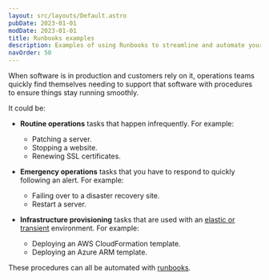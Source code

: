 ```yaml
---
layout: src/layouts/Default.astro
pubDate: 2023-01-01
modDate: 2023-01-01
title: Runbooks examples
description: Examples of using Runbooks to streamline and automate your routine and emergency operations tasks using Octopus Deploy.
navOrder: 50
---
```


When software is in production and customers rely on it, operations teams quickly find themselves needing to support that software with procedures to ensure things stay running smoothly.

It could be:

- **Routine operations** tasks that happen infrequently. For example:
  - Patching a server.
  - Stopping a website.
  - Renewing SSL certificates.

- **Emergency operations** tasks that you have to respond to quickly following an alert. For example:
  - Failing over to a disaster recovery site.
  - Restart a server.

- **Infrastructure provisioning** tasks that are used with an [elastic or transient](/docs/deployments/patterns/elastic-and-transient-environments) environment. For example:
  - Deploying an AWS CloudFormation template.
  - Deploying an Azure ARM template.

These procedures can all be automated with [runbooks](/docs/runbooks). 
